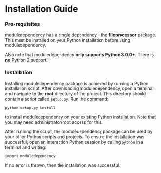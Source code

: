 # Installation Guide #

### Pre-requisites ###

moduledependency has a single dependency - the **[fileprocessor](https://code.google.com/p/fileprocessor)** package. This must be installed on your Python installation before using moduledependency.

Also note that moduledependency **only supports Python 3.0.0+**. There is **no** Python 2 support!

### Installation ###

Installing moduledependency package is achieved by running a Python installation script. After downloading moduledependency, open a terminal and navigate to the **root** directory of the project. This directory should contain a script called `setup.py`. Run the command:

```
python setup.py install
```

to install moduledependency on your existing Python installation. Note that you may need administrator/root access for this.

After running the script, the moduledependency package can be used by your other Python scripts and projects. To ensure the installation was successful, open an interaction Python session by calling `python` in a terminal and writing:

```
import moduledependency
```

If no error is thrown, then the installation was successful.